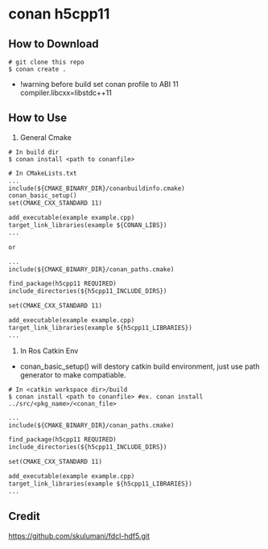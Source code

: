 # conan h5cpp11

## How to Download
```script
# git clone this repo
$ conan create .
```
* !warning before build set conan profile to ABI 11 compiler.libcxx=libstdc++11

## How to Use
1. General Cmake
```script
# In build dir
$ conan install <path to conanfile>
```
``` CMakeLists.txt
# In CMakeLists.txt
...
include(${CMAKE_BINARY_DIR}/conanbuildinfo.cmake)
conan_basic_setup()
set(CMAKE_CXX_STANDARD 11)

add_executable(example example.cpp)
target_link_libraries(example ${CONAN_LIBS})
...

or

...
include(${CMAKE_BINARY_DIR}/conan_paths.cmake)

find_package(h5cpp11 REQUIRED)
include_directories(${h5cpp11_INCLUDE_DIRS})

set(CMAKE_CXX_STANDARD 11)

add_executable(example example.cpp)
target_link_libraries(example ${h5cpp11_LIBRARIES})
...
```
1. In Ros Catkin Env
* conan_basic_setup() will destory catkin build environment, just use path generator to make compatiable.
```script
# In <catkin workspace dir>/build 
$ conan install <path to conanfile> #ex. conan install ../src/<pkg_name>/<conan_file>
```
``` CMakeLists.txt
...
include(${CMAKE_BINARY_DIR}/conan_paths.cmake)

find_package(h5cpp11 REQUIRED)
include_directories(${h5cpp11_INCLUDE_DIRS})

set(CMAKE_CXX_STANDARD 11)

add_executable(example example.cpp)
target_link_libraries(example ${h5cpp11_LIBRARIES})
...
```
## Credit
https://github.com/skulumani/fdcl-hdf5.git
